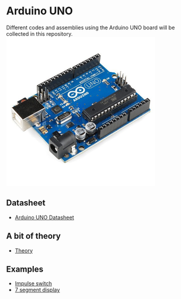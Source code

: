 # Arduino UNO

Different codes and assemblies using the Arduino UNO board will be collected in this repository.
<img src="/images/arduino-uno.jpg" width="400"/>



## Datasheet  
- [Arduino UNO Datasheet](arduino-UNO-datasheet.pdf)

## A bit of theory  
- [Theory](THEORY.md)

## Examples  

- [Impulse switch](/src/impulse-switch)  
- [7 segment display](/src/7-segment-display)

